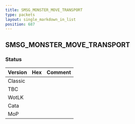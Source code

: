 ```yaml
---
title: SMSG_MONSTER_MOVE_TRANSPORT
type: packets
layout: single_markdown_in_list
position: 687
---
```


## SMSG_MONSTER_MOVE_TRANSPORT

### Status

Version | Hex | Comment
---------- | ---------- | ---------- 
Classic |  |  
TBC |  |  
WotLK |  |  
Cata |  |  
MoP |  |  